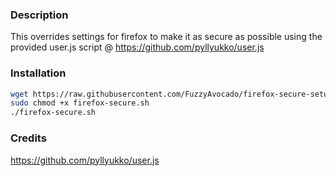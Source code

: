 ### Description
This overrides settings for firefox to make it as secure as possible using the provided user.js script @ https://github.com/pyllyukko/user.js



### Installation

```bash
wget https://raw.githubusercontent.com/FuzzyAvocado/firefox-secure-setup/master/firefox-secure.sh
sudo chmod +x firefox-secure.sh
./firefox-secure.sh
```



### Credits

https://github.com/pyllyukko/user.js
